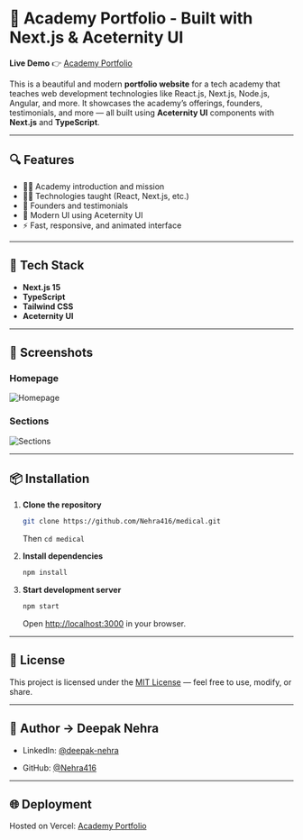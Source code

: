 # 🏫 Academy Portfolio - Built with Next.js & Aceternity UI

**Live Demo** 👉 [Academy Portfolio](https://techacademy-sandy.vercel.app/)

This is a beautiful and modern **portfolio website** for a tech academy that teaches web development technologies like React.js, Next.js, Node.js, Angular, and more. It showcases the academy’s offerings, founders, testimonials, and more — all built using **Aceternity UI** components with **Next.js** and **TypeScript**.

---

## 🔍 Features

- 🧑‍🏫 Academy introduction and mission
- 👨‍💻 Technologies taught (React, Next.js, etc.)
- 🌟 Founders and testimonials
- 🎨 Modern UI using Aceternity UI
- ⚡ Fast, responsive, and animated interface

---

## 🚀 Tech Stack

- **Next.js 15**
- **TypeScript**
- **Tailwind CSS**
- **Aceternity UI**

---

## 📸 Screenshots

### Homepage

![Homepage](https://res.cloudinary.com/nehra1800/image/upload/v1749734005/Screenshot_2025-06-12_183357_io0bm6.png)

### Sections

![Sections](https://res.cloudinary.com/nehra1800/image/upload/v1749734005/Screenshot_2025-06-12_183611_ixzlxl.png)

---

## 📦 Installation

1. **Clone the repository**

   ```bash
   git clone https://github.com/Nehra416/medical.git
   ```

   Then `cd medical`

2. **Install dependencies**

   ```bash
   npm install
   ```

3. **Start development server**

   ```bash
   npm start
   ```

   Open [http://localhost:3000](http://localhost:3000) in your browser.

---

## 📄 License

This project is licensed under the [MIT License](https://opensource.org/licenses/MIT) — feel free to use, modify, or share.

---

## 👤 Author -> **Deepak Nehra**

- LinkedIn: [@deepak-nehra](https://www.linkedin.com/in/deepak-nehra/)

- GitHub: [@Nehra416](https://github.com/Nehra416)

---

## 🌐 Deployment

Hosted on Vercel: [Academy Portfolio](https://techacademy-sandy.vercel.app/)
